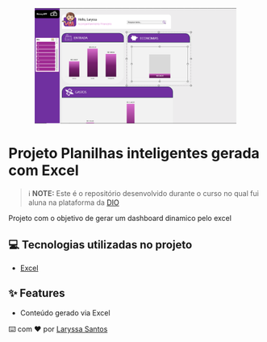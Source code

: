 <p align="center">
<img 
    src="Capturar.PNG"
    width="400"  
/>
</p>

# Projeto Planilhas inteligentes gerada com Excel


 > ℹ️ **NOTE:** Este é o repositório desenvolvido durante o curso no qual fui aluna  na plataforma da [DIO](https://dio.me)

Projeto com o objetivo de gerar um dashboard dinamico pelo excel 

## 💻 Tecnologias utilizadas no projeto

- [Excel](https://www.microsoft.com/en/microsoft-365/excel)


## ✨ Features

- Conteúdo gerado via Excel

⌨️ com ❤️ por [Laryssa Santos](https://github.com/Laryssaavlis)

